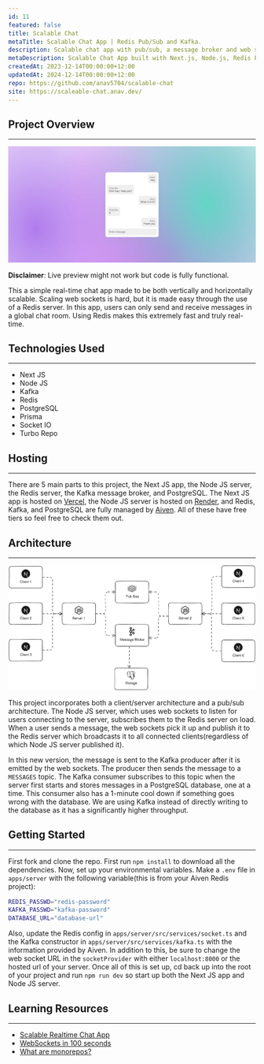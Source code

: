 ```yaml
---
id: 11
featured: false
title: Scalable Chat
metaTitle: Scalable Chat App | Redis Pub/Sub and Kafka.
description: Scalable chat app with pub/sub, a message broker and web sockets.
metaDescription: Scalable Chat App built with Next.js, Node.js, Redis Pub/Sub and Kafka with the frontend hosted on Vercel and the backend hosted on Render.
createdAt: 2023-12-14T00:00:00+12:00
updatedAt: 2024-12-14T00:00:00+12:00
repo: https://github.com/anav5704/scalable-chat
site: https://scaleable-chat.anav.dev/
---
```


## Project Overview

---

[![Scalable Chat Demo](./images/scalable-chat-demo.webp)](https://scaleable-chat.anav.dev/)

**Disclaimer**: Live preview might not work but code is fully functional.

This a simple real-time chat app made to be both vertically and horizontally scalable. Scaling web sockets is hard, but it is made easy through the use of a Redis server. In this app, users can only send and receive messages in a global chat room. Using Redis makes this extremely fast and truly real-time.

## Technologies Used

---

-   Next JS
-   Node JS
-   Kafka
-   Redis
-   PostgreSQL
-   Prisma
-   Socket IO
-   Turbo Repo

## Hosting

---

There are 5 main parts to this project, the Next JS app, the Node JS server, the Redis server, the Kafka message broker, and PostgreSQL. The Next JS app is hosted on [Vercel](https://vercel.com/dashboard), the Node JS server is hosted on [Render](https://render.com/), and Redis, Kafka, and PostgreSQL are fully managed by [Aiven](https://aiven.io/redis). All of these have free tiers so feel free to check them out.

## Architecture

---

![Scalable Chat Architecture](./images/scalable-chat-architecture.webp)

This project incorporates both a client/server architecture and a pub/sub architecture. The Node JS server, which uses web sockets to listen for users connecting to the server, subscribes them to the Redis server on load. When a user sends a message, the web sockets pick it up and publish it to the Redis server which broadcasts it to all connected clients(regardless of which Node JS server published it).

In this new version, the message is sent to the Kafka producer after it is emitted by the web sockets. The producer then sends the message to a `MESSAGES` topic. The Kafka consumer subscribes to this topic when the server first starts and stores messages in a PostgreSQL database, one at a time. This consumer also has a 1-minute cool down if something goes wrong with the database. We are using Kafka instead of directly writing to the database as it has a significantly higher throughput.

## Getting Started

---

First fork and clone the repo. First run `npm install` to download all the dependencies. Now, set up your environmental variables. Make a `.env` file in `apps/server` with the following variable(this is from your Aiven Redis project):

```sh
REDIS_PASSWD="redis-password"
KAFKA_PASSWD="kafka-password"
DATABASE_URL="database-url"
```

Also, update the Redis config in `apps/server/src/services/socket.ts` and the Kafka constructor in `apps/server/src/services/kafka.ts` with the information provided by Aiven. In addition to this, be sure to change the web socket URL in the `socketProvider` with either `localhost:8000` or the hosted url of your server. Once all of this is set up, cd back up into the root of your project and run `npm run dev` so start up both the Next JS app and Node JS server.

## Learning Resources

---

-   [Scalable Realtime Chat App](https://www.youtube.com/watch?v=CQQc8QyIGl0)
-   [WebSockets in 100 seconds](https://www.youtube.com/watch?v=1BfCnjr_Vjg)
-   [What are monorepos?](https://www.youtube.com/watch?v=9iU_IE6vnJ8)
